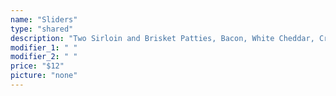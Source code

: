 ```yaml
---
name: "Sliders"
type: "shared"
description: "Two Sirloin and Brisket Patties, Bacon, White Cheddar, Crispy Onion Strips, Lettuce, and Avocado."
modifier_1: " "
modifier_2: " "
price: "$12"
picture: "none"
---
```

